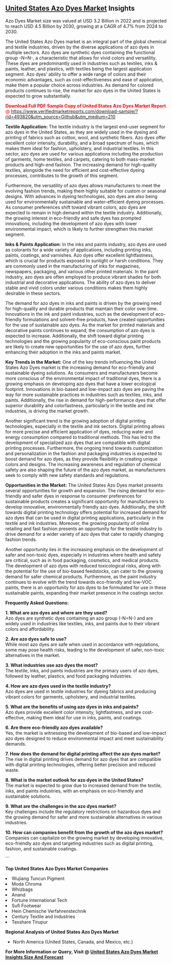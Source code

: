 <h2><a href="https://www.verifiedmarketreports.com/download-sample/?rid=493820&amp;utm_source=Github&amp;utm_medium=210" target="_blank">United States Azo Dyes Market</a> Insights</h2><p>Azo Dyes Market size was valued at USD 3.2 Billion in 2022 and is projected to reach USD 4.5 Billion by 2030, growing at a CAGR of 4.7% from 2024 to 2030.</p><p><p>The United States Azo Dyes market is an integral part of the global chemical and textile industries, driven by the diverse applications of azo dyes in multiple sectors. Azo dyes are synthetic dyes containing the functional group -N=N-, a characteristic that allows for vivid colors and versatility. These dyes are predominantly used in industries such as textiles, inks & paints, leather, and plastics, with textiles being the largest application segment. Azo dyes' ability to offer a wide range of colors and their economic advantages, such as cost-effectiveness and ease of application, make them a popular choice across industries. As demand for colored products continues to rise, the market for azo dyes in the United States is expected to grow substantially. <p><span class=""><span style="color: #ff0000;"><strong>Download Full PDF Sample Copy of United States Azo Dyes Market Report</strong> @ </span><a href="https://www.verifiedmarketreports.com/download-sample/?rid=493820&amp;utm_source=Github&amp;utm_medium=210" target="_blank">https://www.verifiedmarketreports.com/download-sample/?rid=493820&amp;utm_source=Github&amp;utm_medium=210</a></span></p></p><p><b>Textile Application:</b> The textile industry is the largest end-user segment for azo dyes in the United States, as they are widely used in the dyeing and printing of fabrics such as cotton, wool, and synthetic fibers. Azo dyes offer excellent color intensity, durability, and a broad spectrum of hues, which makes them ideal for fashion, upholstery, and industrial textiles. In this sector, azo dyes are used for various applications including the production of garments, home textiles, and carpets, catering to both mass-market products and high-end fashion. The increasing demand for high-quality textiles, alongside the need for efficient and cost-effective dyeing processes, contributes to the growth of this segment.<p>Furthermore, the versatility of azo dyes allows manufacturers to meet the evolving fashion trends, making them highly suitable for custom or seasonal designs. With advances in dyeing technologies, azo dyes are also being used for environmentally sustainable and water-efficient dyeing processes. As consumer preferences shift toward vibrant colors, azo dyes are expected to remain in high demand within the textile industry. Additionally, the growing interest in eco-friendly and safe dyes has prompted innovations, including the development of azo dyes with lower environmental impact, which is likely to further strengthen this market segment.</p><p><b>Inks & Paints Application:</b> In the inks and paints industry, azo dyes are used as colorants for a wide variety of applications, including printing inks, paints, coatings, and varnishes. Azo dyes offer excellent lightfastness, which is crucial for products exposed to sunlight or harsh conditions. They are commonly used in the manufacturing of inks for magazines, newspapers, packaging, and various other printed materials. In the paint industry, azo dyes are often employed to produce vibrant shades for both industrial and decorative applications. The ability of azo dyes to deliver stable and vivid colors under various conditions makes them highly desirable in these sectors.<p>The demand for azo dyes in inks and paints is driven by the growing need for high-quality and durable products that maintain their color over time. Innovations in the ink and paint industries, such as the development of eco-friendly formulations and solvent-free products, have created opportunities for the use of sustainable azo dyes. As the market for printed materials and decorative paints continues to expand, the consumption of azo dyes is expected to increase. Additionally, the shift toward digital printing technologies and the growing popularity of eco-conscious paint products are likely to create new opportunities for the use of azo dyes, further enhancing their adoption in the inks and paints market.</p><p><b>Key Trends in the Market:</b> One of the key trends influencing the United States Azo Dyes market is the increasing demand for eco-friendly and sustainable dyeing solutions. As consumers and manufacturers become more conscious of the environmental impact of traditional dyes, there is a growing emphasis on developing azo dyes that have a lower ecological footprint. Innovations in bio-based and low-impact azo dyes are paving the way for more sustainable practices in industries such as textiles, inks, and paints. Additionally, the rise in demand for high-performance dyes that offer superior durability and colorfastness, particularly in the textile and ink industries, is driving the market growth.<p>Another significant trend is the growing adoption of digital printing technologies, especially in the textile and ink sectors. Digital printing allows for more precise and efficient application of dyes, reducing water and energy consumption compared to traditional methods. This has led to the development of specialized azo dyes that are compatible with digital printing processes. Furthermore, the ongoing trend towards customization and personalization in the fashion and packaging industries is expected to boost demand for azo dyes, as they provide flexibility in creating unique colors and designs. The increasing awareness and regulation of chemical safety are also shaping the future of the azo dyes market, as manufacturers seek to comply with new safety standards and regulations.</p><p><b>Opportunities in the Market:</b> The United States Azo Dyes market presents several opportunities for growth and expansion. The rising demand for eco-friendly and safer dyes in response to consumer preferences for sustainable products creates a significant opportunity for manufacturers to develop innovative, environmentally friendly azo dyes. Additionally, the shift towards digital printing technology offers potential for increased demand for azo dyes that can be used in digital printing applications, particularly in the textile and ink industries. Moreover, the growing popularity of online retailing and fast fashion presents an opportunity for the textile industry to drive demand for a wider variety of azo dyes that cater to rapidly changing fashion trends.<p>Another opportunity lies in the increasing emphasis on the development of safer and non-toxic dyes, especially in industries where health and safety are critical, such as in food packaging, cosmetics, and medical products. The development of azo dyes with reduced toxicological risks, along with the potential for the use of bio-based feedstocks, can cater to the growing demand for safer chemical products. Furthermore, as the paint industry continues to evolve with the trend towards eco-friendly and low-VOC paints, there is an opportunity for azo dyes to be formulated for use in these sustainable paints, expanding their market presence in the coatings sector.</p><p><b>Frequently Asked Questions:</b></p><p><b>1. What are azo dyes and where are they used?</b><br>Azo dyes are synthetic dyes containing an azo group (-N=N-) and are widely used in industries like textiles, inks, and paints due to their vibrant colors and affordability.</p><p><b>2. Are azo dyes safe to use?</b><br>While most azo dyes are safe when used in accordance with regulations, some may pose health risks, leading to the development of safer, non-toxic alternatives in the market.</p><p><b>3. What industries use azo dyes the most?</b><br>The textile, inks, and paints industries are the primary users of azo dyes, followed by leather, plastics, and food packaging industries.</p><p><b>4. How are azo dyes used in the textile industry?</b><br>Azo dyes are used in textile industries for dyeing fabrics and producing vibrant colors for garments, upholstery, and industrial textiles.</p><p><b>5. What are the benefits of using azo dyes in inks and paints?</b><br>Azo dyes provide excellent color intensity, lightfastness, and are cost-effective, making them ideal for use in inks, paints, and coatings.</p><p><b>6. Are there eco-friendly azo dyes available?</b><br>Yes, the market is witnessing the development of bio-based and low-impact azo dyes designed to reduce environmental impact and meet sustainability demands.</p><p><b>7. How does the demand for digital printing affect the azo dyes market?</b><br>The rise in digital printing drives demand for azo dyes that are compatible with digital printing technologies, offering better precision and reduced waste.</p><p><b>8. What is the market outlook for azo dyes in the United States?</b><br>The market is expected to grow due to increased demand from the textile, inks, and paints industries, with an emphasis on eco-friendly and sustainable solutions.</p><p><b>9. What are the challenges in the azo dyes market?</b><br>Key challenges include the regulatory restrictions on hazardous dyes and the growing demand for safer and more sustainable alternatives in various industries.</p><p><b>10. How can companies benefit from the growth of the azo dyes market?</b><br>Companies can capitalize on the growing market by developing innovative, eco-friendly azo dyes and targeting industries such as digital printing, fashion, and sustainable coatings.</p>```</p><p><strong>Top United States Azo Dyes Market Companies</strong></p><div data-test-id=""><p><li>Wujiang Tuncun Pigment</li><li> Moda Chroma</li><li> Whizbags</li><li> Anand</li><li> Fortune International Tech</li><li> Sufi Footwear</li><li> Hein Chemische Verfahrenstechnik</li><li> Century Textile and Industries</li><li> Texshare Tirupur</li></p><div><strong>Regional Analysis of&nbsp;United States Azo Dyes Market</strong></div><ul><li dir="ltr"><p dir="ltr">North America&nbsp;(United States, Canada, and Mexico, etc.)</p></li></ul><p><strong>For More Information or Query, Visit @&nbsp;</strong><strong><a href="https://www.verifiedmarketreports.com/product/azo-dyes-market-size-and-forecast/?utm_source=Github&amp;utm_medium=210" target="_blank">United States Azo Dyes Market Insights Size And Forecast</a></strong></p></div>
